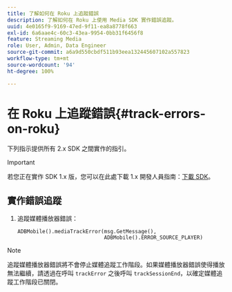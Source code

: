 ```yaml
---
title: 了解如何在 Roku 上追蹤錯誤
description: 了解如何在 Roku 上使用 Media SDK 實作錯誤追蹤。
uuid: 4e0165f9-9169-47ed-9f11-ea8a8778f663
exl-id: 6a6aae4c-60c3-43ea-9954-0bb31f6456f8
feature: Streaming Media
role: User, Admin, Data Engineer
source-git-commit: a6a9d550cbdf511b93eea132445607102a557823
workflow-type: tm+mt
source-wordcount: '94'
ht-degree: 100%

---
```


# 在 Roku 上追蹤錯誤{#track-errors-on-roku}

下列指示提供所有 2.x SDK 之間實作的指引。

>[!IMPORTANT]
>
> 若您正在實作 SDK 1.x 版，您可以在此處下載 1.x 開發人員指南：[下載 SDK](/help/getting-started/download-sdks.md)。

## 實作錯誤追蹤

1. 追蹤媒體播放器錯誤：

   ```
   ADBMobile().mediaTrackError(msg.GetMessage(),
                               ADBMobile().ERROR_SOURCE_PLAYER)
   ```

>[!NOTE]
>
>追蹤媒體播放器錯誤將不會停止媒體追蹤工作階段。如果媒體播放器錯誤使得播放無法繼續，請透過在呼叫 `trackError` 之後呼叫 `trackSessionEnd`，以確定媒體追蹤工作階段已關閉。

